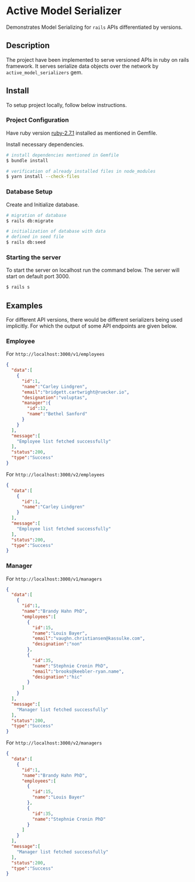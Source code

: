 # Active Model Serializer
Demonstrates Model Serializing for `rails` APIs differentiated by versions.

## Description
The project have been implemented to serve versioned APIs in ruby on rails framework.
It serves serialize data objects over the network by `active_model_serializers` gem.

## Install
To setup project locally, follow below instructions.

### Project Configuration
Have ruby version [ruby-2.7.1](https://www.ruby-lang.org/en/news/2020/03/31/ruby-2-7-1-released) installed as mentioned in Gemfile.

Install necessary dependencies.
```bash
# install dependencies mentioned in Gemfile
$ bundle install

# verification of already installed files in node_modules
$ yarn install --check-files
```

### Database Setup
Create and Initialize database.
```bash
# migration of database
$ rails db:migrate

# initialization of database with data
# defined in seed file
$ rails db:seed
```

### Starting the server
To start the server on localhost run the command below. The server will start on default port 3000.
```bash
$ rails s
```

## Examples
For different API versions, there would be different serializers being used implicitly. For which the output of some API endpoints are given below.

### Employee
For `http://localhost:3000/v1/employees`
```json
{
  "data":[
    {
      "id":1,
      "name":"Carley Lindgren",
      "email":"bridgett.cartwright@ruecker.io",
      "designation":"voluptas",
      "manager":{
        "id":12,
        "name":"Bethel Sanford"
      }
    }
  ],
  "message":[
    "Employee list fetched successfully"
  ],
  "status":200,
  "type":"Success"
}
```

For `http://localhost:3000/v2/employees`
```json
{
  "data":[
    {
      "id":1,
      "name":"Carley Lindgren"
    }
  ],
  "message":[
    "Employee list fetched successfully"
  ],
  "status":200,
  "type":"Success"
}
```

### Manager
For `http://localhost:3000/v1/managers`
```json
{
  "data":[
    {
      "id":1,
      "name":"Brandy Hahn PhD",
      "employees":[
        {
          "id":15,
          "name":"Louis Bayer",
          "email":"vaughn.christiansen@kassulke.com",
          "designation":"non"
        },
        {
          "id":35,
          "name":"Stephnie Cronin PhD",
          "email":"brooks@keebler-ryan.name",
          "designation":"hic"
        }
      ]
    }
  ],
  "message":[
    "Manager list fetched successfully"
  ],
  "status":200,
  "type":"Success"
}
```

For `http://localhost:3000/v2/managers`
```json
{
  "data":[
    {
      "id":1,
      "name":"Brandy Hahn PhD",
      "employees":[
        {
          "id":15,
          "name":"Louis Bayer"
        },
        {
          "id":35,
          "name":"Stephnie Cronin PhD"
        }
      ]
    }
  ],
  "message":[
    "Manager list fetched successfully"
  ],
  "status":200,
  "type":"Success"
}
```
